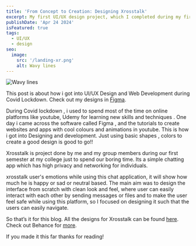 ```yaml
---
title: 'From Concept to Creation: Designing Xrosstalk'
excerpt: My first UI/UX design project, which I completed during my first year of college [in 2021].
publishDate: 'Apr 24 2024'
isFeatured: true
tags:
  - UI/UX
  - design
seo:
  image:
    src: '/landing-xr.png'
    alt: Wavy lines
---
```


![Wavy lines](/landing-xr.png)

This post is about how i got into UI/UX Design and Web Development during Covid Lockdown. Check out my designs in [Figma](https://www.figma.com/file/D6zIlHGVahcAf2nxJVW3dG/SLT-XROSS-TALK-DESIGN?type=design&node-id=0%3A1&mode=design&t=ALoyZO1RLfpXTUoU-1).

During Covid lockdown , i used to  spend most of the time on online platforms like youtube, Udemy  for  learning new skills and techniques . One day i came across the software called Figma , and the tutorials to create websites and apps with cool colours and animations in youtube. This is how i got into Designing and development. Just using  basic shapes , colors to create a good design is good to go!!

Xrosstalk is project done by  me and my group members during our first semester at my college just to spend our boring time.
Its a simple chatting app which has high privacy and networking for individuals. 

xrosstalk user's emotions  while using this chat application, it will show how much he is happy or sad or neutral based.
The main aim was to design the interface from scratch with clean look and feel, where user can  easily interact with each other by sending messages or files and to make the user feel safe while using this platform, so I focused on designing it such that the users can easily navigate.

So that’s it for this blog. All the designs for Xrosstalk can be found [here](https://www.figma.com/file/D6zIlHGVahcAf2nxJVW3dG/SLT-XROSS-TALK-DESIGN?type=design&node-id=0%3A1&mode=design&t=ALoyZO1RLfpXTUoU-1).
<br>
Check out Behance for [more](https://www.behance.net/jananis8).


If you made it this far thanks for reading!
